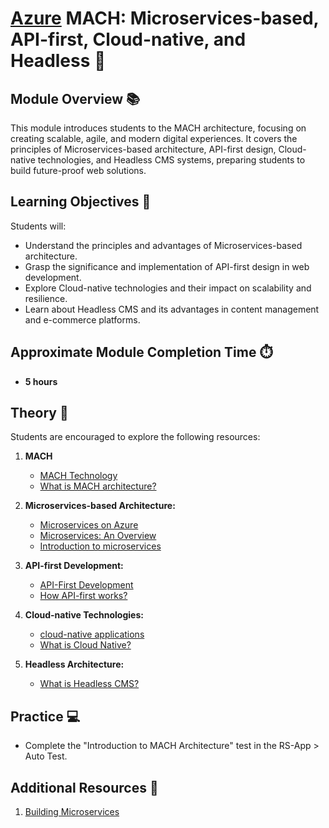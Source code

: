 # [Azure](../../) MACH: Microservices-based, API-first, Cloud-native, and Headless 🚀

## Module Overview 📚

This module introduces students to the MACH architecture, focusing on creating scalable, agile, and modern digital experiences. It covers the principles of Microservices-based architecture, API-first design, Cloud-native technologies, and Headless CMS systems, preparing students to build future-proof web solutions.

## Learning Objectives 🎯

Students will:

- Understand the principles and advantages of Microservices-based architecture.
- Grasp the significance and implementation of API-first design in web development.
- Explore Cloud-native technologies and their impact on scalability and resilience.
- Learn about Headless CMS and its advantages in content management and e-commerce platforms.

## Approximate Module Completion Time ⏱️

- **5 hours**

## Theory 📖

Students are encouraged to explore the following resources:

1. **MACH**

   - [MACH Technology](https://machalliance.org/mach-technology)
   - [What is MACH architecture?](https://www.sitecore.com/blog/headless/what-is-mach-architecture)

2. **Microservices-based Architecture:**

   - [Microservices on Azure](https://learn.microsoft.com/en-us/azure/architecture/guide/architecture-styles/microservices)
   - [Microservices: An Overview](https://microservices.io/)
   - [Introduction to microservices](https://developer.ibm.com/learningpaths/get-started-application-modernization/intro-microservices/introduction/)

3. **API-first Development:**

   - [API-First Development](https://swagger.io/resources/articles/api-first-development/)
   - [How API-first works?](https://www.postman.com/api-first/)

4. **Cloud-native Technologies:**

   - [cloud-native applications](https://www.redhat.com/en/topics/cloud-native-apps)
   - [What is Cloud Native?](https://learn.microsoft.com/en-us/dotnet/architecture/cloud-native/definition)

5. **Headless Architecture:**

   - [What is Headless CMS?](https://www.contentful.com/r/knowledgebase/what-is-headless-cms/)

## Practice 💻

- Complete the "Introduction to MACH Architecture" test in the RS-App > Auto Test.

## Additional Resources 📘

1. [Building Microservices](https://samnewman.io/books/building_microservices/)
